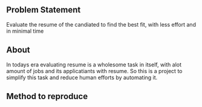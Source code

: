 ## Problem Statement
Evaluate the resume of the candiated to find the best fit, with less effort and in minimal time


## About
In todays era evaluating resume is a wholesome task in itself, with alot amount of jobs and its applicatiants with resume.
So this is a project to simplify this task and reduce human efforts by automating it.


## Method to reproduce
